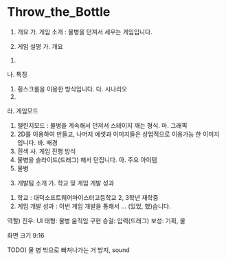 # Throw_the_Bottle
1. 개요
 가. 게임 소개 : 물병을 던져서 세우는 게임입니다.

2. 게임 설명
 가. 개요
  1)
 나. 특징
  1) 횡스크롤을 이용한 방식입니다.
 다. 시나리오
  1) 
 라. 게임모드
  1) 챌린지모드 : 물병을 계속해서 던져서 스테이지 깨는 형식.
 마. 그래픽
  1) 2D를 이용하여 만들고, 나머지 에셋과 이미지들은 상업적으로 이용가능 한 이미지입니다.
 바. 배경
  1) 흰색
 사. 게임 진행 방식
  1) 물병을 슬라이드(드래그) 해서 던집니다.
 아. 주요 아이템
  1) 물병

3. 개발팀 소개
 가. 학교 및 게임 개발 성과
  1) 학교 : 대덕소프트웨어마이스터고등학교 2, 3학년 재학중
  2) 게임 개발 성과 : 이번 게임 개발을 통해서 ... (있었, 했)습니다.

역할)
 진우: UI
 태형: 물병 움직임 구현
 승걸: 입력(드래그)
 보성: 기획, 물 

화면 크기 9:16


TODO)
 물 병 밖으로 빠져나가는 거 방지, sound 

